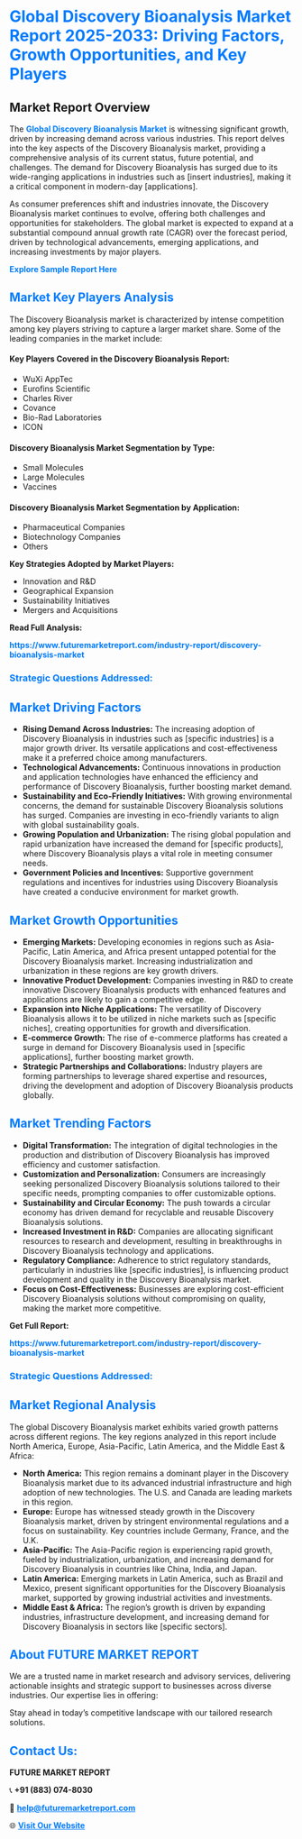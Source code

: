 <h1 style="color: #007BFF;">Global Discovery Bioanalysis Market Report 2025-2033: Driving Factors, Growth Opportunities, and Key Players</h1>

<section id="overview">
<h2>Market Report Overview</h2>
<p>The <a href="https://www.futuremarketreport.com/industry-report/discovery-bioanalysis-market" style="color: #007BFF; text-decoration: none;"><strong>Global Discovery Bioanalysis Market</strong></a> is witnessing significant growth, driven by increasing demand across various industries. This report delves into the key aspects of the Discovery Bioanalysis market, providing a comprehensive analysis of its current status, future potential, and challenges. The demand for Discovery Bioanalysis has surged due to its wide-ranging applications in industries such as [insert industries], making it a critical component in modern-day [applications].</p>
<p>As consumer preferences shift and industries innovate, the Discovery Bioanalysis market continues to evolve, offering both challenges and opportunities for stakeholders. The global market is expected to expand at a substantial compound annual growth rate (CAGR) over the forecast period, driven by technological advancements, emerging applications, and increasing investments by major players.</p>
</section>

<section id="overview">
<p><a href="https://www.futuremarketreport.com/request-sample/reportId=79098" style="color: #007BFF; text-decoration: none;"><strong>Explore Sample Report Here</strong></a></p>
</section>

<section id="key-players">
<h2 style="color: #007BFF;">Market Key Players Analysis</h2>
<p>The Discovery Bioanalysis market is characterized by intense competition among key players striving to capture a larger market share. Some of the leading companies in the market include:</p>
<h4>Key Players Covered in the Discovery Bioanalysis Report:</h4>
<ul><li>WuXi AppTec</li><li>Eurofins Scientific</li><li>Charles River</li><li>Covance</li><li>Bio-Rad Laboratories</li><li>ICON</li></ul>
<h4>Discovery Bioanalysis Market Segmentation by Type:</h4>
<ul><li>Small Molecules</li><li>Large Molecules</li><li>Vaccines</li></ul>

<h4>Discovery Bioanalysis Market Segmentation by Application:</h4>
<ul><li>Pharmaceutical Companies</li><li>Biotechnology Companies</li><li>Others</li></ul>
<p><strong>Key Strategies Adopted by Market Players:</strong></p>
<ul>
<li>Innovation and R&D</li>
<li>Geographical Expansion</li>
<li>Sustainability Initiatives</li>
<li>Mergers and Acquisitions</li>
</ul>
</section>

<section>
<p><strong>Read Full Analysis: </strong></p><a href="https://www.futuremarketreport.com/industry-report/discovery-bioanalysis-market" style="color: #007BFF; text-decoration: none;"><strong>https://www.futuremarketreport.com/industry-report/discovery-bioanalysis-market</strong></a>
<h3 style="color: #007BFF;">Strategic Questions Addressed:</h3>
</section>

<section id="driving-factors">
<h2 style="color: #007BFF;">Market Driving Factors</h2>
<ul>
<li><strong>Rising Demand Across Industries:</strong> The increasing adoption of Discovery Bioanalysis in industries such as [specific industries] is a major growth driver. Its versatile applications and cost-effectiveness make it a preferred choice among manufacturers.</li>
<li><strong>Technological Advancements:</strong> Continuous innovations in production and application technologies have enhanced the efficiency and performance of Discovery Bioanalysis, further boosting market demand.</li>
<li><strong>Sustainability and Eco-Friendly Initiatives:</strong> With growing environmental concerns, the demand for sustainable Discovery Bioanalysis solutions has surged. Companies are investing in eco-friendly variants to align with global sustainability goals.</li>
<li><strong>Growing Population and Urbanization:</strong> The rising global population and rapid urbanization have increased the demand for [specific products], where Discovery Bioanalysis plays a vital role in meeting consumer needs.</li>
<li><strong>Government Policies and Incentives:</strong> Supportive government regulations and incentives for industries using Discovery Bioanalysis have created a conducive environment for market growth.</li>
</ul>
</section>

<section id="growth-opportunities">
<h2 style="color: #007BFF;">Market Growth Opportunities</h2>
<ul>
<li><strong>Emerging Markets:</strong> Developing economies in regions such as Asia-Pacific, Latin America, and Africa present untapped potential for the Discovery Bioanalysis market. Increasing industrialization and urbanization in these regions are key growth drivers.</li>
<li><strong>Innovative Product Development:</strong> Companies investing in R&D to create innovative Discovery Bioanalysis products with enhanced features and applications are likely to gain a competitive edge.</li>
<li><strong>Expansion into Niche Applications:</strong> The versatility of Discovery Bioanalysis allows it to be utilized in niche markets such as [specific niches], creating opportunities for growth and diversification.</li>
<li><strong>E-commerce Growth:</strong> The rise of e-commerce platforms has created a surge in demand for Discovery Bioanalysis used in [specific applications], further boosting market growth.</li>
<li><strong>Strategic Partnerships and Collaborations:</strong> Industry players are forming partnerships to leverage shared expertise and resources, driving the development and adoption of Discovery Bioanalysis products globally.</li>
</ul>
</section>

<section id="trending-factors">
<h2 style="color: #007BFF;">Market Trending Factors</h2>
<ul>
<li><strong>Digital Transformation:</strong> The integration of digital technologies in the production and distribution of Discovery Bioanalysis has improved efficiency and customer satisfaction.</li>
<li><strong>Customization and Personalization:</strong> Consumers are increasingly seeking personalized Discovery Bioanalysis solutions tailored to their specific needs, prompting companies to offer customizable options.</li>
<li><strong>Sustainability and Circular Economy:</strong> The push towards a circular economy has driven demand for recyclable and reusable Discovery Bioanalysis solutions.</li>
<li><strong>Increased Investment in R&D:</strong> Companies are allocating significant resources to research and development, resulting in breakthroughs in Discovery Bioanalysis technology and applications.</li>
<li><strong>Regulatory Compliance:</strong> Adherence to strict regulatory standards, particularly in industries like [specific industries], is influencing product development and quality in the Discovery Bioanalysis market.</li>
<li><strong>Focus on Cost-Effectiveness:</strong> Businesses are exploring cost-efficient Discovery Bioanalysis solutions without compromising on quality, making the market more competitive.</li>
</ul>
</section>

<section>
<p><strong>Get Full Report: </strong></p><a href="https://www.futuremarketreport.com/industry-report/discovery-bioanalysis-market" style="color: #007BFF; text-decoration: none;"><strong>https://www.futuremarketreport.com/industry-report/discovery-bioanalysis-market</strong></a>
<h3 style="color: #007BFF;">Strategic Questions Addressed:</h3>
</section>


<section id="regional-analysis">
<h2 style="color: #007BFF;">Market Regional Analysis</h2>
<p>The global Discovery Bioanalysis market exhibits varied growth patterns across different regions. The key regions analyzed in this report include North America, Europe, Asia-Pacific, Latin America, and the Middle East & Africa:</p>
<ul>
<li><strong>North America:</strong> This region remains a dominant player in the Discovery Bioanalysis market due to its advanced industrial infrastructure and high adoption of new technologies. The U.S. and Canada are leading markets in this region.</li>
<li><strong>Europe:</strong> Europe has witnessed steady growth in the Discovery Bioanalysis market, driven by stringent environmental regulations and a focus on sustainability. Key countries include Germany, France, and the U.K.</li>
<li><strong>Asia-Pacific:</strong> The Asia-Pacific region is experiencing rapid growth, fueled by industrialization, urbanization, and increasing demand for Discovery Bioanalysis in countries like China, India, and Japan.</li>
<li><strong>Latin America:</strong> Emerging markets in Latin America, such as Brazil and Mexico, present significant opportunities for the Discovery Bioanalysis market, supported by growing industrial activities and investments.</li>
<li><strong>Middle East & Africa:</strong> The region’s growth is driven by expanding industries, infrastructure development, and increasing demand for Discovery Bioanalysis in sectors like [specific sectors].</li>
</ul>
</section>

<footer>
<h2 style="color: #007BFF;">About FUTURE MARKET REPORT</h2>
<p>We are a trusted name in market research and advisory services, delivering actionable insights and strategic support to businesses across diverse industries. Our expertise lies in offering:</p>

<p>Stay ahead in today’s competitive landscape with our tailored research solutions.</p>

<h2 style="color: #007BFF;">Contact Us:</h2>
<p><strong>FUTURE MARKET REPORT</strong></p>
<p>📞 <strong>+91 (883) 074-8030</strong></p>
<p>📧 <strong><a href="mailto:help@futuremarketreport.com" style="color: #007BFF;">help@futuremarketreport.com</a></strong></p>
<p>🌐 <strong><a href="https://www.futuremarketreport.com/" style="color: #007BFF;">Visit Our Website</a></strong></p>
</footer>